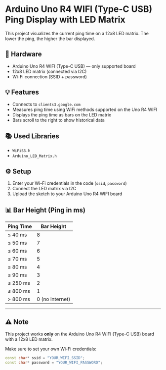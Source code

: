 # Arduino Uno R4 WIFI (Type-C USB) Ping Display with LED Matrix

This project visualizes the current ping time on a 12x8 LED matrix. The lower the ping, the higher the bar displayed.

## 🔧 Hardware

- Arduino Uno R4 WIFI (Type-C USB) — only supported board  
- 12x8 LED matrix (connected via I2C)  
- Wi-Fi connection (SSID + password)  

## 💡 Features

- Connects to `clients3.google.com`  
- Measures ping time using WiFi methods supported on the Uno R4 WIFI  
- Displays the ping time as bars on the LED matrix  
- Bars scroll to the right to show historical data  

## 📚 Used Libraries

- `WiFiS3.h`  
- `Arduino_LED_Matrix.h`  

## ⚙️ Setup

1. Enter your Wi-Fi credentials in the code (`ssid`, `password`)  
2. Connect the LED matrix via I2C  
3. Upload the sketch to your Arduino Uno R4 WIFI board  

## 📊 Bar Height (Ping in ms)

| Ping Time | Bar Height |
|-----------|------------|
| ≤ 40 ms   | 8          |
| ≤ 50 ms   | 7          |
| ≤ 60 ms   | 6          |
| ≤ 70 ms   | 5          |
| ≤ 80 ms   | 4          |
| ≤ 90 ms   | 3          |
| ≤ 250 ms  | 2          |
| ≤ 800 ms  | 1          |
| > 800 ms  | 0 (no internet) |

---

## ⚠️ Note

This project works **only** on the Arduino Uno R4 WIFI (Type-C USB) board with a 12x8 LED matrix.

Make sure to set your own Wi-Fi credentials:

```cpp
const char* ssid = "YOUR_WIFI_SSID";
const char* password = "YOUR_WIFI_PASSWORD";
